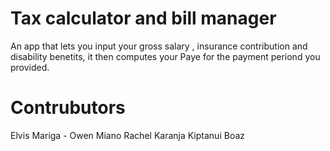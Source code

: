 # Tax calculator and  bill manager

An app that lets you input your gross salary , insurance contribution and disability benetits, it then computes your  Paye for the payment periond you provided.

# Contrubutors

Elvis Mariga -
Owen Miano
Rachel Karanja
Kiptanui Boaz


